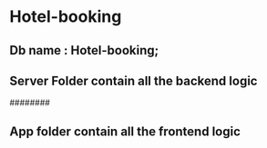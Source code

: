 # Hotel-booking

## Db name : Hotel-booking; 


 ## Server Folder contain all the backend logic
 ######## 
 ## App folder contain all the frontend logic
